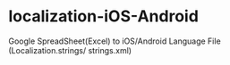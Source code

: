 # localization-iOS-Android
Google SpreadSheet(Excel) to iOS/Android Language File (Localization.strings/ strings.xml)

